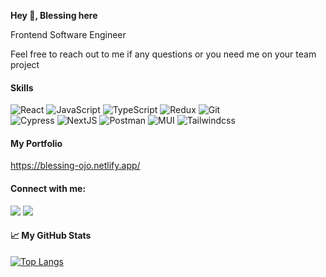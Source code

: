 **Hey 👋, Blessing here**

Frontend Software Engineer

Feel free to reach out to me if any questions or you need me on your team project

#### Skills

![React](https://img.shields.io/badge/React-20232A?style=for-the-badge&logo=react&logoColor=61DAFB)
![JavaScript](https://img.shields.io/badge/JavaScript-323330?style=for-the-badge&logo=javascript&logoColor=F7DF1E)
![TypeScript](https://img.shields.io/badge/typescript-%23007ACC.svg?style=for-the-badge&logo=typescript&logoColor=white)
![Redux](https://img.shields.io/badge/redux-764abc.svg?style=for-the-badge&logo=redux&logoColor=white)
![Git](https://img.shields.io/badge/Git-F05032?style=for-the-badge&logo=git&logoColor=white)
<br />
![Cypress](https://img.shields.io/badge/cypress-436252?style=for-the-badge&logo=cypress&logoColor=white)
![NextJS](https://img.shields.io/badge/nextjs-323330?style=for-the-badge&logo=next.js&logoColor=white)
![Postman](https://img.shields.io/badge/postman-EF5B25?style=for-the-badge&logo=postman&logoColor=white)
![MUI](https://img.shields.io/badge/mui-%23007ACC?style=for-the-badge&logo=mui&logoColor=white)
![Tailwindcss](https://img.shields.io/badge/tailwindcss-20232A?style=for-the-badge&logo=tailwindcss&logoColor=white)

#### My Portfolio
https://blessing-ojo.netlify.app/

#### Connect with me:

<a href='mailto:ojotolani3@gmail.com'><img src='https://img.shields.io/badge/Gmail-D14836?style=for-the-badge&logo=gmail&logoColor=white' /></a>
<a href='https://www.linkedin.com/in/blessing-tolani-ojo'><img src='https://img.shields.io/badge/LinkedIn-0077B5?style=for-the-badge&logo=linkedin&logoColor=white' /></a> 

#### &#x1f4c8; My GitHub Stats

[![Top Langs](https://github-readme-stats.vercel.app/api/top-langs/?username=blessing-tolani&layout=compact&theme=synthwave)](https://github.com/anuraghazra/github-readme-stats)
